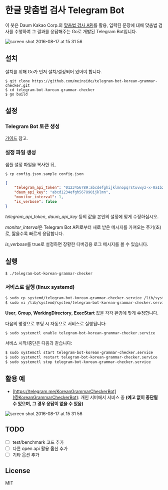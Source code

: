 # 한글 맞춤법 검사 Telegram Bot

이 봇은 Daum Kakao Corp.의 [맞춤법 검사 API](https://developers.daum.net/services/apis/grammar-checker/v1/check.json)를 활용, 입력된 문장에 대해 맞춤법 검사를 수행하여 그 결과를 응답해주는 Go로 개발된 Telegram Bot입니다.

![screen shot 2016-08-17 at 15 31 56](https://cloud.githubusercontent.com/assets/185988/17726738/df9505fe-648f-11e6-9677-a28b76eb8bec.png)

## 설치

설치를 위해 Go가 먼저 설치/설정되어 있어야 합니다.

```
$ git clone https://github.com/meinside/telegram-bot-korean-grammar-checker.git
$ cd telegram-bot-korean-grammar-checker
$ go build
```

## 설정

### Telegram Bot 토큰 생성

[가이드](https://core.telegram.org/bots#6-botfather) 참고.

### 설정 파일 생성

샘플 설정 파일을 복사한 뒤,

```bash
$ cp config.json.sample config.json
```

```json
{
	"telegram_api_token": "0123456789:abcdefghijklmnopqrstuvwyz-x-0a1b2c3d4e",
	"daum_api_key": "abcd1234efgh567890ijklmn",
	"monitor_interval": 1,
	"is_verbose": false
}
```

*telegram_api_token*, *daum_api_key* 등의 값을 본인의 설정에 맞게 수정하십시오.

*monitor_interval*은 Telegram Bot API로부터 새로 받은 메시지를 가져오는 주기(초)로, 짧을수록 빠르게 응답합니다.

*is_verbose*를 true로 설정하면 장황한 디버깅용 로그 메시지를 볼 수 있습니다.

## 실행

```bash
$ ./telegram-bot-korean-grammar-checker
```

### 서비스로 실행 (linux systemd)

```bash
$ sudo cp systemd/telegram-bot-korean-grammar-checker.service /lib/systemd/system/
$ sudo vi /lib/systemd/system/telegram-bot-korean-grammar-checker.service
```

**User**, **Group**, **WorkingDirectory**, **ExecStart** 값을 각각 환경에 맞게 수정합니다.

다음의 명령으로 부팅 시 자동으로 서비스로 실행됩니다:

```bash
$ sudo systemctl enable telegram-bot-korean-grammar-checker.service
```

서비스 시작/중단은 다음과 같습니다:

```bash
$ sudo systemctl start telegram-bot-korean-grammar-checker.service
$ sudo systemctl restart telegram-bot-korean-grammar-checker.service
$ sudo systemctl stop telegram-bot-korean-grammar-checker.service
```

## 활용 예

* [https://telegram.me/KoreanGrammarCheckerBot](@KoreanGrammarCheckerBot): 개인 서버에서 서비스 중 **(예고 없이 중단될 수 있으며, 그 경우 응답이 없을 수 있음)**

![screen shot 2016-08-17 at 15 31 56](https://cloud.githubusercontent.com/assets/185988/17726738/df9505fe-648f-11e6-9677-a28b76eb8bec.png)

## TODO

- [ ] test/benchmark 코드 추가
- [ ] 다른 open api 활용 옵션 추가
- [ ] 기타 옵션 추가

## License

MIT

